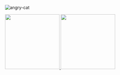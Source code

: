   
![angry-cat](https://user-images.githubusercontent.com/29381329/219459225-10560d1c-0125-4723-88f5-d6b389efec0c.gif)


<a href="https://github.com/vnniciusg">
<img height="180em" src="https://github-readme-stats-beige-nine-76.vercel.app/api/top-langs/?username=vnniciusg&layout=compact&langs_count=7&theme=blue-white"/>

<a href="https://github.com/vnniciusg">
<img height="180em" src="https://github-readme-stats-beige-nine-76.vercel.app/api?username=vnniciusg&show_icons=true&theme=blue-white"/>
  
</div>

